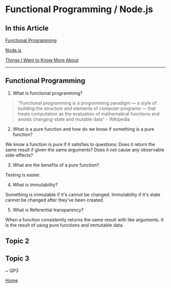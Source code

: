 # Functional Programming / Node.js

## In this Article

[Functional Programming](#topic1)

[Node.js](#topic2)

[Things I Want to Know More About](#topic3)

---

<a name="topic1"></a>

## Functional Programming

1. What is functional programming?

> "Functional programming is a programming paradigm — a style of building the structure and elements of computer programs — that treats computation as the evaluation of mathematical functions and avoids changing-state and mutable data" - Wikipedia

2. What is a pure function and how do we know if something is a pure function?

We know a function is pure if it satisfies to questions: Does it return the same result if given the same arguments? Does it *not* cause any observable side-effects?

3. What are the benefits of a pure function?

Testing is easier.

4. What is immutability?

Something is immutable if it's cannot be changed. Immutability if it's state cannot be changed after they've been created. 

5. What is Referential transparency?

When a function consistently returns the same result with like arguments. It is the result of using pure functions and immutable data.

<a name="topic2"></a>

## Topic 2



<a name="topic3"></a>

## Topic 3


~ QP3

[Home](../README.md)

